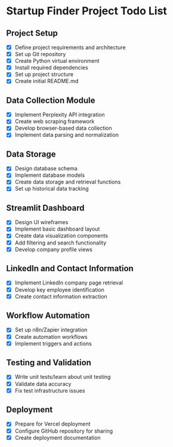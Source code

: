 # Startup Finder Project Todo List

## Project Setup
- [x] Define project requirements and architecture
- [x] Set up Git repository
- [x] Create Python virtual environment
- [x] Install required dependencies
- [x] Set up project structure
- [x] Create initial README.md

## Data Collection Module
- [x] Implement Perplexity API integration
- [x] Create web scraping framework
- [x] Develop browser-based data collection
- [x] Implement data parsing and normalization

## Data Storage
- [x] Design database schema
- [x] Implement database models
- [x] Create data storage and retrieval functions
- [x] Set up historical data tracking

## Streamlit Dashboard
- [x] Design UI wireframes
- [x] Implement basic dashboard layout
- [x] Create data visualization components
- [x] Add filtering and search functionality
- [x] Develop company profile views

## LinkedIn and Contact Information
- [x] Implement LinkedIn company page retrieval
- [x] Develop key employee identification
- [x] Create contact information extraction

## Workflow Automation
- [x] Set up n8n/Zapier integration
- [x] Create automation workflows
- [x] Implement triggers and actions

## Testing and Validation
- [x] Write unit tests/learn about unit testing
- [x] Validate data accuracy
- [x] Fix test infrastructure issues

## Deployment
- [x] Prepare for Vercel deployment
- [x] Configure GitHub repository for sharing
- [x] Create deployment documentation
